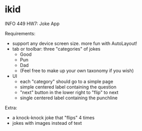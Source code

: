 # ikid
INFO 449 HW7: Joke App

Requirements:
- support any device screen size. more fun with AutoLayout!
- tab or toolbar: three "categories" of jokes
  - Good
  - Pun
  - Dad
  - (Feel free to make up your own taxonomy if you wish)
- UI
  - each "category" should go to a simple page
  - simple centered label containing the question
  - "next" button in the lower right to "flip" to next
  - single centered label containing the punchline

Extra:
- a knock-knock joke that "flips" 4 times
- jokes with images instead of text
